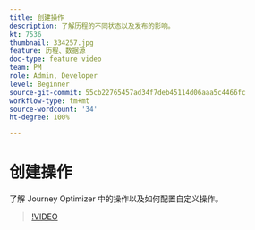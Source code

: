 ```yaml
---
title: 创建操作
description: 了解历程的不同状态以及发布的影响。
kt: 7536
thumbnail: 334257.jpg
feature: 历程、数据源
doc-type: feature video
team: PM
role: Admin, Developer
level: Beginner
source-git-commit: 55cb22765457ad34f7deb45114d06aaa5c4466fc
workflow-type: tm+mt
source-wordcount: '34'
ht-degree: 100%

---
```



# 创建操作

了解 Journey Optimizer 中的操作以及如何配置自定义操作。

>[!VIDEO](https://video.tv.adobe.com/v/334257?quality=12)
